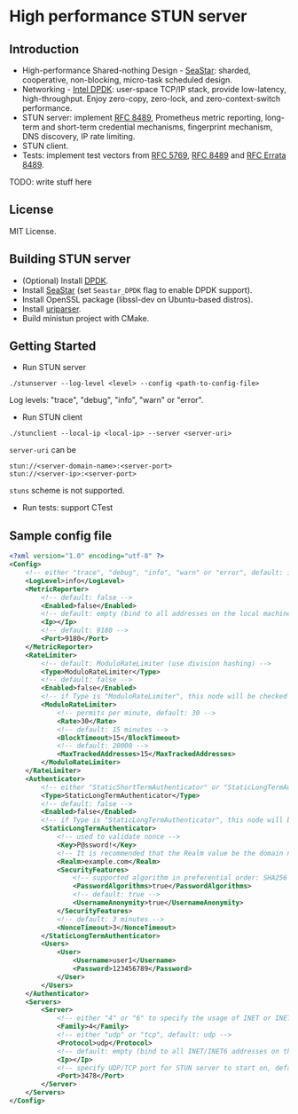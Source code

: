 # High performance STUN server

## Introduction

- High-performance Shared-nothing Design - [SeaStar](http://seastar.io/): sharded, cooperative, non-blocking, micro-task scheduled design.
- Networking - [Intel DPDK](https://www.dpdk.org/): user-space TCP/IP stack, provide low-latency, high-throughput. Enjoy zero-copy, zero-lock, and zero-context-switch performance.
- STUN server: implement [RFC 8489](https://datatracker.ietf.org/doc/html/rfc8489), Prometheus metric reporting, long-term and short-term credential mechanisms, fingerprint mechanism, DNS discovery, IP rate limiting.
- STUN client.
- Tests: implement test vectors from [RFC 5769](https://datatracker.ietf.org/doc/html/rfc5769), [RFC 8489](https://datatracker.ietf.org/doc/html/rfc8489#appendix-B) and [RFC Errata 8489](https://www.rfc-editor.org/errata/rfc8489).

TODO: write stuff here

## License

MIT License.

## Building STUN server

- (Optional) Install [DPDK](https://doc.dpdk.org/guides/linux_gsg/build_dpdk.html).
- Install [SeaStar](https://github.com/scylladb/seastar#building-seastar) (set `Seastar_DPDK` flag to enable DPDK support).
- Install OpenSSL package (libssl-dev on Ubuntu-based distros).
- Install [uriparser](https://uriparser.github.io/).
- Build ministun project with CMake.

## Getting Started

- Run STUN server

```
./stunserver --log-level <level> --config <path-to-config-file>
```

Log levels: "trace", "debug", "info", "warn" or "error".

- Run STUN client

```
./stunclient --local-ip <local-ip> --server <server-uri>
```

`server-uri` can be

    stun://<server-domain-name>:<server-port>
    stun://<server-ip>:<server-port>

`stuns` scheme is not supported.

- Run tests: support CTest

## Sample config file

```xml
<?xml version="1.0" encoding="utf-8" ?>
<Config>
    <!-- either "trace", "debug", "info", "warn" or "error", default: info -->
    <LogLevel>info</LogLevel>
    <MetricReporter>
        <!-- default: false -->
        <Enabled>false</Enabled>
        <!-- default: empty (bind to all addresses on the local machine) -->
        <Ip></Ip>
        <!-- default: 9180 -->
        <Port>9180</Port>
    </MetricReporter>
    <RateLimiter>
        <!-- default: ModuloRateLimiter (use division hashing) -->
        <Type>ModuloRateLimiter</Type>
        <!-- default: false -->
        <Enabled>false</Enabled>
        <!-- if Type is "ModuloRateLimiter", this node will be checked -->
        <ModuloRateLimiter>
            <!-- permits per minute, default: 30 -->
            <Rate>30</Rate>
            <!-- default: 15 minutes -->
            <BlockTimeout>15</BlockTimeout>
            <!-- default: 20000 -->
            <MaxTrackedAddresses>15</MaxTrackedAddresses>
        </ModuloRateLimiter>
    </RateLimiter>
    <Authenticator>
        <!-- either "StaticShortTermAuthenticator" or "StaticLongTermAuthenticator", default: StaticShortTermAuthenticator -->
        <Type>StaticLongTermAuthenticator</Type>
        <!-- default: false -->
        <Enabled>false</Enabled>
        <!-- if Type is "StaticLongTermAuthenticator", this node will be checked -->
        <StaticLongTermAuthenticator>
            <!-- used to validate nonce -->
            <Key>P@ssword!</Key>
            <!-- It is recommended that the Realm value be the domain name of the provider of the STUN server -->
            <Realm>example.com</Realm>
            <SecurityFeatures>
                <!-- supported algorithm in preferential order: SHA256 -> MD5, default: true -->
                <PasswordAlgorithms>true</PasswordAlgorithms>
                <!-- default: true -->
                <UsernameAnonymity>true</UsernameAnonymity>
            </SecurityFeatures>
            <!-- default: 3 minutes -->
            <NonceTimeout>3</NonceTimeout>
        </StaticLongTermAuthenticator>
        <Users>
            <User>
                <Username>user1</Username>
                <Password>123456789</Password>
            </User>
        </Users>
    </Authenticator>
    <Servers>
        <Server>
            <!-- either "4" or "6" to specify the usage of INET or INET6, default: 4 -->
            <Family>4</Family>
            <!-- either "udp" or "tcp", default: udp -->
            <Protocol>udp</Protocol>
            <!-- default: empty (bind to all INET/INET6 addresses on the local machine) -->
            <Ip></Ip>
            <!-- specify UDP/TCP port for STUN server to start on, default: 3478 -->
            <Port>3478</Port>
        </Server>
    </Servers>
</Config>
```
